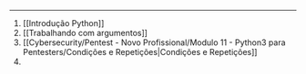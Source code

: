 
---

1. [[Introdução Python]]
2. [[Trabalhando com argumentos]]
3. [[Cybersecurity/Pentest - Novo Profissional/Modulo 11 - Python3 para Pentesters/Condições e Repetições|Condições e Repetições]]
4. 